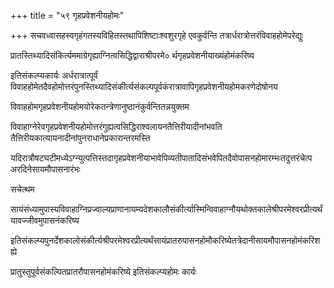 +++
title = "५९ गृहप्रवेशनीयहोमः"

+++
सचवध्वासहस्वगृहंगतस्यविहितस्तथापिशिष्टाःश्वशुरगृहे एवकुर्वन्ति तत्रार्धरात्रोत्तरंविवाहहोमेपरेद्युः

प्रातस्तिथ्यादिसंकिर्त्यममाग्रेगृह्याग्नित्वसिद्धिद्वाराश्रीपरमे० र्थगृहप्रवेशनीयाख्यंहोमंकरिष्य

इतिसंकल्प्यकार्यः अर्धरात्रात्पूर्वं विवाहहोमेतदैवहोमोत्तरंपुनस्तिथ्यादिसंकीर्त्यसंकल्पपूर्वकंरात्रावापिगृहप्रवेशनीयहोमकरणेदोषोनय

विवाहहोमगृहप्रवेशनीयहोमयोरेकतन्त्रेणानुष्ठानंकुर्वन्तितन्नयुक्तम

विवाहाग्नेरेवगृहप्रवेशनीयहोमोत्तरंगुह्यत्वसिद्धिराश्वलायनतैत्तिरीयादीनांभवति तैत्तिरीयकात्यायनादीनांपुनराधानेप्रकारान्तरमस्ति

यदिरात्रौषटघटीमध्येऽग्न्युत्पत्तिस्तदागृहप्रवेशनीयाभावेपिव्यतीपातादिसंभवेपितदैवोपासनहोमारम्भःतदुत्तरंचेत्प अरदिनेसायमौपासनारंभः

सचेत्थम

सायंसंध्यामुपास्यविवाहाग्निप्रज्वाल्यप्राणानायम्यदेशकालौसंकीर्त्यास्मिन्विवाहाग्नौयथोक्तकालेश्रीपरमेश्वरप्रीत्यर्थंयावज्जीवमुपासनंकरिष्य

इतिसंकल्प्यपुनर्देशकालोसंकीर्त्यश्रीपरमेश्वरप्रीत्यर्थंसायंप्रातरुपासनहोमौकरिष्येतत्रेदानीसायमौपासनहोमंकरिशह्ये

प्रातुस्तुपूर्वसंकल्पितप्रातरौपासनहोमंकरिष्ये इतिसंकल्प्यहोमः कार्यः
